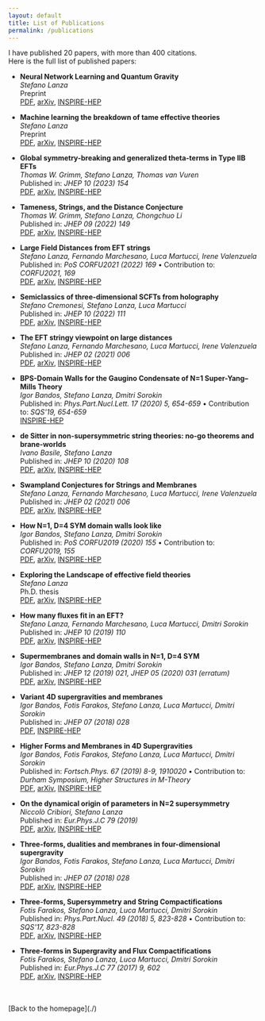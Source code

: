 ```yaml
---
layout: default
title: List of Publications
permalink: /publications
---
```


I have published 20 papers, with more than 400 citations. \
Here is the full list of published papers:

*   **Neural Network Learning and Quantum Gravity** \
    _Stefano Lanza_ \
    Preprint \
    [PDF](https://arxiv.org/pdf/2403.03245), [arXiv](https://arxiv.org/abs/2403.03245), [INSPIRE-HEP](https://inspirehep.net/literature/2765816)

*   **Machine learning the breakdown of tame effective theories** \
    _Stefano Lanza_ \
    Preprint \
    [PDF](https://arxiv.org/pdf/2311.03437), [arXiv](https://arxiv.org/abs/2311.03437), [INSPIRE-HEP](https://inspirehep.net/literature/2719851)

*   **Global symmetry-breaking and generalized theta-terms in Type IIB EFTs** \
    _Thomas W. Grimm, Stefano Lanza, Thomas van Vuren_ \
    Published in: _JHEP 10 (2023) 154_ \
    [PDF](https://arxiv.org/pdf/2211.11769), [arXiv](https://arxiv.org/abs/2211.11769), [INSPIRE-HEP](https://inspirehep.net/literature/2513693)

*   **Tameness, Strings, and the Distance Conjecture** \
    _Thomas W. Grimm, Stefano Lanza, Chongchuo Li_ \
    Published in: _JHEP 09 (2022) 149_ \
    [PDF](https://arxiv.org/pdf/2206.00697), [arXiv](https://arxiv.org/abs/2206.00697), [INSPIRE-HEP](https://inspirehep.net/literature/2090843)

*   **Large Field Distances from EFT strings** \
    _Stefano Lanza, Fernando Marchesano, Luca Martucci, Irene Valenzuela_ \
    Published in: _PoS CORFU2021 (2022) 169_ • Contribution to: _CORFU2021, 169_ \
    [PDF](https://arxiv.org/pdf/2205.04532), [arXiv](https://arxiv.org/abs/2205.04532), [INSPIRE-HEP](https://inspirehep.net/literature/2079405)

*   **Semiclassics of three-dimensional SCFTs from holography** \
    _Stefano Cremonesi, Stefano Lanza, Luca Martucci_ \
    Published in: _JHEP 10 (2022) 111_ \
    [PDF](https://arxiv.org/pdf/2202.06970), [arXiv](https://arxiv.org/abs/2202.06970), [INSPIRE-HEP](https://inspirehep.net/literature/2032815)

*   **The EFT stringy viewpoint on large distances** \
    _Stefano Lanza, Fernando Marchesano, Luca Martucci, Irene Valenzuela_ \
    Published in: _JHEP 02 (2021) 006_ \
    [PDF](https://arxiv.org/pdf/2104.05726), [arXiv](https://arxiv.org/abs/2104.05726), [INSPIRE-HEP](https://inspirehep.net/literature/1858065)

*   **BPS-Domain Walls for the Gaugino Condensate of N=1 Super-Yang–Mills Theory** \
    _Igor Bandos, Stefano Lanza, Dmitri Sorokin_ \
    Published in: _Phys.Part.Nucl.Lett. 17 (2020) 5, 654-659_ • Contribution to: _SQS'19, 654-659_ \
    [INSPIRE-HEP](https://inspirehep.net/literature/1824174)

*   **de Sitter in non-supersymmetric string theories: no-go theorems and brane-worlds** \
    _Ivano Basile, Stefano Lanza_ \
    Published in: _JHEP 10 (2020) 108_ \
    [PDF](https://arxiv.org/pdf/2007.13757), [arXiv](https://arxiv.org/abs/2007.13757), [INSPIRE-HEP](https://inspirehep.net/literature/1809066)

*   **Swampland Conjectures for Strings and Membranes** \
    _Stefano Lanza, Fernando Marchesano, Luca Martucci, Irene Valenzuela_ \
    Published in: _JHEP 02 (2021) 006_ \
    [PDF](https://arxiv.org/pdf/2006.15154), [arXiv](https://arxiv.org/abs/2006.15154), [INSPIRE-HEP](https://inspirehep.net/literature/1803587)

*   **How N=1, D=4 SYM domain walls look like** \
    _Igor Bandos, Stefano Lanza, Dmitri Sorokin_ \
    Published in: _PoS CORFU2019 (2020) 155_ • Contribution to: _CORFU2019, 155_ \
    [PDF](https://arxiv.org/pdf/2004.11232), [arXiv](https://arxiv.org/abs/2004.11232), [INSPIRE-HEP](https://inspirehep.net/literature/1792454)

*   **Exploring the Landscape of effective field theories** \
    _Stefano Lanza_ \
    Ph.D. thesis \
    [PDF](https://arxiv.org/pdf/1912.08935.pdf), [arXiv](https://arxiv.org/abs/1912.08935), [INSPIRE-HEP](https://inspirehep.net/literature/1771925)

*   **How many fluxes fit in an EFT?** \
    _Stefano Lanza, Fernando Marchesano, Luca Martucci, Dmitri Sorokin_ \
    Published in: _JHEP 10 (2019) 110_ \
    [PDF](https://arxiv.org/pdf/1907.11256), [arXiv](https://arxiv.org/abs/1907.11256), [INSPIRE-HEP](https://inspirehep.net/literature/1746474)

*   **Supermembranes and domain walls in N=1, D=4 SYM** \
    _Igor Bandos, Stefano Lanza, Dmitri Sorokin_ \
    Published in: _JHEP 12 (2019) 021, JHEP 05 (2020) 031 (erratum)_ \
    [PDF](https://arxiv.org/pdf/1905.02743), [arXiv](https://arxiv.org/abs/1905.02743), [INSPIRE-HEP](https://inspirehep.net/literature/1733856)

*   **Variant 4D supergravities and membranes** \
    _Igor Bandos, Fotis Farakos, Stefano Lanza, Luca Martucci, Dmitri Sorokin_ \
    Published in: _JHEP 07 (2018) 028_ \
    [PDF](https://inspirehep.net/files/8cb0b1bc7c6de51624334f42e5aebe12), [INSPIRE-HEP](https://inspirehep.net/literature/1732116)

*   **Higher Forms and Membranes in 4D Supergravities** \
    _Igor Bandos, Fotis Farakos, Stefano Lanza, Luca Martucci, Dmitri Sorokin_ \
    Published in: _Fortsch.Phys. 67 (2019) 8-9, 1910020_ • Contribution to: _Durham Symposium, Higher Structures in M-Theory_ \
    [PDF](https://arxiv.org/pdf/1903.02841.pdf), [arXiv](https://arxiv.org/abs/1903.02841), [INSPIRE-HEP](https://inspirehep.net/literature/1724096)

*   **On the dynamical origin of parameters in N=2 supersymmetry** \
    _Niccolò Cribiori, Stefano Lanza_ \
    Published in: _Eur.Phys.J.C 79 (2019)_ \
    [PDF](https://arxiv.org/pdf/1810.11425), [arXiv](https://arxiv.org/abs/1810.11425), [INSPIRE-HEP](https://inspirehep.net/literature/1700618)

*   **Three-forms, dualities and membranes in four-dimensional supergravity** \
    _Igor Bandos, Fotis Farakos, Stefano Lanza, Luca Martucci, Dmitri Sorokin_ \
    Published in: _JHEP 07 (2018) 028_ \
    [PDF](https://arxiv.org/pdf/1803.01405), [arXiv](https://arxiv.org/abs/1803.01405), [INSPIRE-HEP](https://inspirehep.net/literature/1658618)

*   **Three-forms, Supersymmetry and String Compactifications** \
    _Fotis Farakos, Stefano Lanza, Luca Martucci, Dmitri Sorokin_ \
    Published in: _Phys.Part.Nucl. 49 (2018) 5, 823-828_ • Contribution to: _SQS'17, 823-828_ \
    [PDF](https://arxiv.org/pdf/1712.09366.pdf), [arXiv](https://arxiv.org/abs/1712.09366), [INSPIRE-HEP](https://inspirehep.net/literature/1645288)

*   **Three-forms in Supergravity and Flux Compactifications** \
    _Fotis Farakos, Stefano Lanza, Luca Martucci, Dmitri Sorokin_ \
    Published in: _Eur.Phys.J.C 77 (2017) 9, 602_ \
    [PDF](https://arxiv.org/pdf/1706.09422), [arXiv](https://arxiv.org/abs/1706.09422), [INSPIRE-HEP](https://inspirehep.net/literature/1608044)

<br/>
<br/>
[Back to the homepage](./)